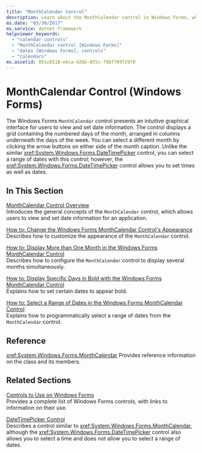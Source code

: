 ```yaml
---
title: "MonthCalendar Control"
description: Learn about the MonthCalendar control in Windows Forms, which presents an intuitive graphical interface for users to view and set date information.
ms.date: "03/30/2017"
ms.service: dotnet-framework
helpviewer_keywords: 
  - "calendar controls"
  - "MonthCalendar control [Windows Forms]"
  - "dates [Windows Forms], controls"
  - "calendars"
ms.assetid: 051c6518-e0ca-426b-855c-f9bf70972970
---
```

# MonthCalendar Control (Windows Forms)

The Windows Forms `MonthCalendar` control presents an intuitive graphical interface for users to view and set date information. The control displays a grid containing the numbered days of the month, arranged in columns underneath the days of the week. You can select a different month by clicking the arrow buttons on either side of the month caption. Unlike the similar <xref:System.Windows.Forms.DateTimePicker> control, you can select a range of dates with this control; however, the <xref:System.Windows.Forms.DateTimePicker> control allows you to set times as well as dates.

## In This Section

[MonthCalendar Control Overview](monthcalendar-control-overview-windows-forms.md)\
Introduces the general concepts of the `MonthCalendar` control, which allows users to view and set date information for an application.

[How to: Change the Windows Forms MonthCalendar Control's Appearance](how-to-change-monthcalendar-control-appearance.md)\
Describes how to customize the appearance of the `MonthCalendar` control.

[How to: Display More than One Month in the Windows Forms MonthCalendar Control](display-more-than-one-month-wf-monthcalendar-control.md)\
Describes how to configure the `MonthCalendar` control to display several months simultaneously.

[How to: Display Specific Days in Bold with the Windows Forms MonthCalendar Control](display-specific-days-in-bold-with-wf-monthcalendar-control.md)\
Explains how to set certain dates to appear bold.

[How to: Select a Range of Dates in the Windows Forms MonthCalendar Control](how-to-select-a-range-of-dates-in-the-windows-forms-monthcalendar-control.md)\
Explains how to programmatically select a range of dates from the `MonthCalendar` control.

## Reference

<xref:System.Windows.Forms.MonthCalendar>
Provides reference information on the class and its members.

## Related Sections

[Controls to Use on Windows Forms](controls-to-use-on-windows-forms.md)\
Provides a complete list of Windows Forms controls, with links to information on their use.

[DateTimePicker Control](datetimepicker-control-windows-forms.md)\
Describes a control similar to <xref:System.Windows.Forms.MonthCalendar>, although the <xref:System.Windows.Forms.DateTimePicker> control also allows you to select a time and does not allow you to select a range of dates.

